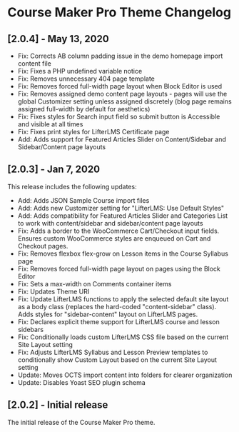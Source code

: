 # Course Maker Pro Theme Changelog

## [2.0.4] - May 13, 2020
* Fix: Corrects AB column padding issue in the demo homepage import content file
* Fix: Fixes a PHP undefined variable notice
* Fix: Removes unnecessary 404 page template
* Fix: Removes forced full-width page layout when Block Editor is used
* Fix: Removes assigned demo content page layouts - pages will use the global Customizer setting unless assigned discretely (blog page remains assigned full-width by default for aesthetics)
* Fix: Fixes styles for Search input field so submit button is Accessible and visible at all times
* Fix: Fixes print styles for LifterLMS Certificate page
* Add: Adds support for Featured Articles Slider on Content/Sidebar and Sidebar/Content page layouts

## [2.0.3] - Jan 7, 2020
This release includes the following updates:
* Add: Adds JSON Sample Course import files
* Add: Adds new Customizer setting for "LifterLMS: Use Default Styles"
* Add: Adds compatibility for Featured Articles Slider and Categories List to work with content/sidebar and sidebar/content page layouts
* Fix: Adds a border to the WooCommerce Cart/Checkout input fields. Ensures custom WooCommerce styles are enqueued on Cart and Checkout pages.
* Fix: Removes flexbox flex-grow on Lesson items in the Course Syllabus page
* Fix: Removes forced full-width page layout on pages using the Block Editor
* Fix: Sets a max-width on Comments container items
* Fix: Updates Theme URI
* Fix: Update LifterLMS functions to apply the selected default site layout as a body class (replaces the hard-coded "content-sidebar" class). Adds styles for "sidebar-content" layout on LifterLMS pages.
* Fix: Declares explicit theme support for LifterLMS course and lesson sidebars
* Fix: Conditionally loads custom LifterLMS CSS file based on the current Site Layout setting
* Fix: Adjusts LifterLMS Syllabus and Lesson Preview templates to conditionally show Custom Layout based on the current Site Layout setting
* Update: Moves OCTS import content into folders for clearer organization
* Update: Disables Yoast SEO plugin schema

## [2.0.2] - Initial release
The initial release of the Course Maker Pro theme.
